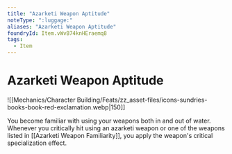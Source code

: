 ```yaml
---
title: "Azarketi Weapon Aptitude"
noteType: ":luggage:"
aliases: "Azarketi Weapon Aptitude"
foundryId: Item.vWvB74knHEraemq8
tags:
  - Item
---
```


# Azarketi Weapon Aptitude
![[Mechanics/Character Building/Feats/zz_asset-files/icons-sundries-books-book-red-exclamation.webp|150]]

You become familiar with using your weapons both in and out of water. Whenever you critically hit using an azarketi weapon or one of the weapons listed in [[Azarketi Weapon Familiarity]], you apply the weapon's critical specialization effect.
